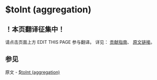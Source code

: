 # $toInt (aggregation)

## ！本页翻译征集中！

请点击页面上方 EDIT THIS PAGE 参与翻译。
详见：
[贡献指南]( https://github.com/JinMuInfo/MongoDB-Manual-zh/blob/master/CONTRIBUTING.md )、
[原文链接](  https://docs.mongodb.com/manual/reference/operator/aggregation/toInt/  )。

## 参见

原文 - [$toInt (aggregation)]( https://docs.mongodb.com/manual/reference/operator/aggregation/toInt/ )

